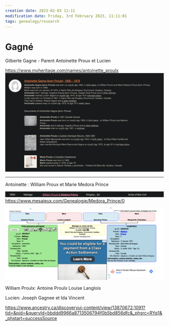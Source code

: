 ```yaml
---
creation date: 2023-02-03 11:11
modification date: Friday, 3rd February 2023, 11:11:01
tags: genealogy/research
---
```


# Gagné

Gilberte Gagne - Parent Antoinette Proux et Lucien

 https://www.myheritage.com/names/antoinette_proulx
![Pasted image 20230203113047](../attachments/Pasted%20image%2020230203113047.png)

---

Antoinette : William Proux et Marie Medora Prince

![Pasted image 20230203113154](../attachments/Pasted%20image%2020230203113154.png)https://www.mesaieux.com/Genealogie/Medora_Prince/0

![Pasted image 20230203113547](../attachments/Pasted%20image%2020230203113547.png)

William Proulx: Antoine Proulx Louise Langlois

Lucien: Joseph Gagnee et Ida Vincent

https://www.ancestry.ca/discoveryui-content/view/13870672:1091?tid=&pid=&queryId=bbddd9966a8713506794f0b5bd856dfc&_phsrc=RYq1&_phstart=successSource
